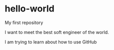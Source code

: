 # hello-world
My first repository

I want to meet the best soft engineer of the world.

I am trying to learn about how to use GitHub
